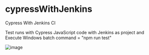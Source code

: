 # cypressWithJenkins

Cypress With Jenkins CI

Test runs with Cypress JavaScript code with Jenkins as <CypressJenkins> project and Execute Windows batch command = "npm run test"




![image](https://user-images.githubusercontent.com/49794348/192873955-3a6308bf-7c35-4d63-a5d5-b4b986f2373e.png)

